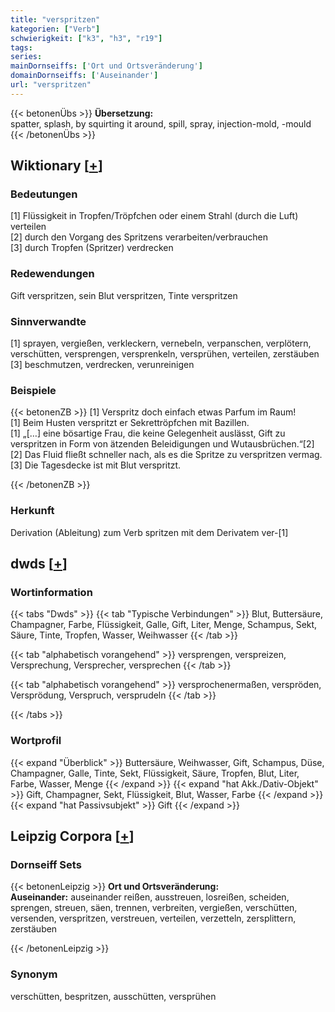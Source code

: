 ```yaml
---
title: "verspritzen"
kategorien: ["Verb"]
schwierigkeit: ["k3", "h3", "r19"]
tags:
series:
mainDornseiffs: ['Ort und Ortsveränderung']
domainDornseiffs: ['Auseinander']
url: "verspritzen"
---
```


{{< betonenÜbs >}}
**Übersetzung:**  
spatter, splash, by squirting it around, spill, spray, injection-mold, -mould  
{{< /betonenÜbs >}}

## Wiktionary [[+](https://de.wiktionary.org/wiki/verspritzen)]

### Bedeutungen
[1] Flüssigkeit in Tropfen/Tröpfchen oder einem Strahl (durch die Luft) verteilen  
[2] durch den Vorgang des Spritzens verarbeiten/verbrauchen  
[3] durch Tropfen (Spritzer) verdrecken  

### Redewendungen
Gift verspritzen, sein Blut verspritzen, Tinte verspritzen  

### Sinnverwandte
[1] sprayen, vergießen, verkleckern, vernebeln, verpanschen, verplötern, verschütten, versprengen, versprenkeln, versprühen, verteilen, zerstäuben  
[3] beschmutzen, verdrecken, verunreinigen  

### Beispiele
{{< betonenZB >}}
[1] Verspritz doch einfach etwas Parfum im Raum!  
[1] Beim Husten verspritzt er Sekrettröpfchen mit Bazillen.  
[1] „[…] eine bösartige Frau, die keine Gelegenheit auslässt, Gift zu verspritzen in Form von ätzenden Beleidigungen und Wutausbrüchen.“[2]  
[2] Das Fluid fließt schneller nach, als es die Spritze zu verspritzen vermag.  
[3] Die Tagesdecke ist mit Blut verspritzt.  

{{< /betonenZB >}}
### Herkunft
Derivation (Ableitung) zum Verb spritzen mit dem Derivatem ver-[1]  



## dwds [[+](https://www.dwds.de/wb/verspritzen)]

### Wortinformation
{{< tabs "Dwds" >}}
{{< tab "Typische Verbindungen" >}}
Blut, Buttersäure, Champagner, Farbe, Flüssigkeit, Galle, Gift, Liter, Menge, Schampus, Sekt, Säure, Tinte, Tropfen, Wasser, Weihwasser
{{< /tab >}}

{{< tab "alphabetisch vorangehend" >}}
versprengen, verspreizen, Versprechung, Versprecher, versprechen
{{< /tab >}}

{{< tab "alphabetisch vorangehend" >}}
versprochenermaßen, verspröden, Versprödung, Verspruch, versprudeln
{{< /tab >}}

{{< /tabs >}}

### Wortprofil
{{< expand "Überblick" >}} Buttersäure, Weihwasser, Gift, Schampus, Düse, Champagner, Galle, Tinte, Sekt, Flüssigkeit, Säure, Tropfen, Blut, Liter, Farbe, Wasser, Menge {{< /expand >}}
{{< expand "hat Akk./Dativ-Objekt" >}} Gift, Champagner, Sekt, Flüssigkeit, Blut, Wasser, Farbe {{< /expand >}}
{{< expand "hat Passivsubjekt" >}} Gift {{< /expand >}}

## Leipzig Corpora [[+](https://corpora.uni-leipzig.de/en/res?word=verspritzen&corpusId=deu_newscrawl-public_2018)]

### Dornseiff Sets
{{< betonenLeipzig >}}
**Ort und Ortsveränderung:**  
**Auseinander:** auseinander reißen, ausstreuen, losreißen, scheiden, sprengen, streuen, säen, trennen, verbreiten, vergießen, verschütten, versenden, verspritzen, verstreuen, verteilen, verzetteln, zersplittern, zerstäuben  

{{< /betonenLeipzig >}}

### Synonym
verschütten, bespritzen, ausschütten, versprühen

